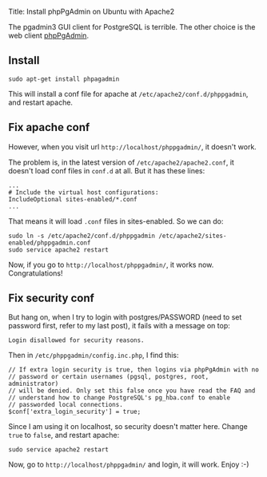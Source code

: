 Title: Install phpPgAdmin on Ubuntu with Apache2

The pgadmin3 GUI client for PostgreSQL is terrible.
The other choice is the web client [phpPgAdmin](http://phppgadmin.sourceforge.net/).

## Install

    sudo apt-get install phpagadmin

This will install a conf file for apache at `/etc/apache2/conf.d/phppgadmin`, and restart apache.

## Fix apache conf
However, when you visit url `http://localhost/phppgadmin/`, it doesn't work.

The problem is, in the latest version of `/etc/apache2/apache2.conf`, it doesn't load conf files in `conf.d` at all. But it has these lines:

    ...
    # Include the virtual host configurations:
    IncludeOptional sites-enabled/*.conf
    ...

That means it will load `.conf` files in sites-enabled. So we can do:

    sudo ln -s /etc/apache2/conf.d/phppgadmin /etc/apache2/sites-enabled/phppgadmin.conf
    sudo service apache2 restart

Now, if you go to `http://localhost/phppgadmin/`, it works now. Congratulations!

## Fix security conf
But hang on, when I try to login with postgres/PASSWORD (need to set password first, refer to my last post), it fails with a message on top:

    Login disallowed for security reasons.

Then in `/etc/phppgadmin/config.inc.php`, I find this:

    // If extra login security is true, then logins via phpPgAdmin with no
    // password or certain usernames (pgsql, postgres, root, administrator)
    // will be denied. Only set this false once you have read the FAQ and
    // understand how to change PostgreSQL's pg_hba.conf to enable
    // passworded local connections.
    $conf['extra_login_security'] = true;

Since I am using it on localhost, so security doesn't matter here. Change `true` to `false`, and restart apache:

    sudo service apache2 restart

Now, go to `http://localhost/phppgadmin/` and login, it will work. Enjoy :-)
